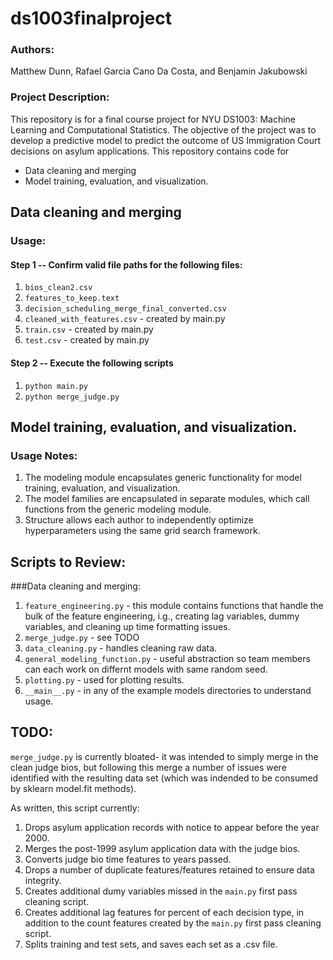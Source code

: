 # ds1003finalproject
### Authors:
Matthew Dunn, Rafael Garcia Cano Da Costa, and Benjamin Jakubowski
### Project Description:
This repository is for a final course project for NYU DS1003: Machine Learning and Computational Statistics. The objective of the project was to develop a predictive model to predict the outcome of US Immigration Court decisions on asylum applications. This repository contains code for
- Data cleaning and merging
- Model training, evaluation, and visualization.

## Data cleaning and merging

### Usage:
#### Step 1 -- Confirm valid file paths for the following files:

1. `bios_clean2.csv`
2. `features_to_keep.text`
3. `decision_scheduling_merge_final_converted.csv`
4. `cleaned_with_features.csv` - created by main.py
5. `train.csv` - created by main.py
6. `test.csv` - created by main.py

#### Step 2 -- Execute the following scripts

1. `python main.py`
2. `python merge_judge.py`

## Model training, evaluation, and visualization.

### Usage Notes:
1. The modeling module encapsulates generic functionality for model training, evaluation, and visualization.
2. The model families are encapsulated in separate modules, which call functions from the generic modeling module. 
3. Structure allows each author to independently optimize hyperparameters using the same grid search framework.

## Scripts to Review:
###Data cleaning and merging:
1. `feature_engineering.py` - this module contains functions that handle the bulk of the feature engineering, i.g., creating lag variables, dummy variables, and cleaning up time formatting issues.  
2. `merge_judge.py` - see TODO
3. `data_cleaning.py` - handles cleaning raw data.
4. `general_modeling_function.py` - useful abstraction so team members can each work on differnt models with same random seed.
5. `plotting.py` - used for plotting results.
6. `__main__.py` - in any of the example models directories to understand usage.

## TODO:
 `merge_judge.py` is currently bloated- it was intended to simply merge in the clean judge bios, but following this merge a number of issues were identified with the resulting data set (which was indended to be consumed by sklearn model.fit methods).

As written, this script currently:

1. Drops asylum application records with notice to appear before the year 2000.
2. Merges the post-1999 asylum application data with the judge bios.
3. Converts judge bio time features to years passed.
4. Drops a number of duplicate features/features retained to ensure data integrity.
5. Creates additional dumy variables missed in the `main.py` first pass cleaning script.
6. Creates additional lag features for percent of each decision type, in addition to the count features created by the `main.py` first pass cleaning script.
7. Splits training and test sets, and saves each set as a .csv file.

